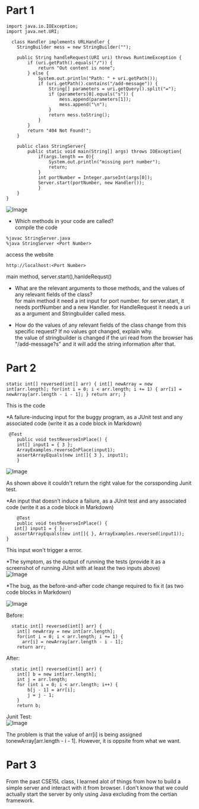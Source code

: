 

# Part 1

```
import java.io.IOException;
import java.net.URI;

  class Handler implements URLHandler {
    StringBuilder mess = new StringBuilder("");

    public String handleRequest(URI uri) throws RuntimeException {
        if (uri.getPath().equals("/")) {
            return "Out content is none";
        } else {
            System.out.println("Path: " + uri.getPath());
            if (uri.getPath().contains("/add-message")) {
                String[] parameters = uri.getQuery().split("=");
                if (parameters[0].equals("s")) {
                    mess.append(parameters[1]);
                    mess.append("\n");
                }
                return mess.toString();
            }
        }
        return "404 Not Found!";
    }
    
    public class StringServer{
        public static void main(String[] args) throws IOException{
            if(args.length == 0){
                System.out.println("missing port number");
                return;
            }
            int portNumber = Integer.parseInt(args[0]);
            Server.start(portNumber, new Handler());
            }
    }
}
```

![Image](vscode.png)

* Which methods in your code are called?<br />
compile the code
```
%javac StringServer.java
%java StringServer <Port Number>
```
access the website
```
http://localhost:<Port Number>
```

main method, server.start(),hanldeRequst()
  

* What are the relevant arguments to those methods, and the values of any relevant fields of the class?<br />
for main method it need a int input for port number.
for server.start, it needs portNumber and a new Handler.
for HandleRequest it needs a uri as a argument and Stringbuilder called mess.

* How do the values of any relevant fields of the class change from this specific request? If no values got changed, explain why.<br />
the value of stringbuilder is changed if the uri read from the browser has "/add-message?s" and it will add the string information after that.



# Part 2
```
static int[] reversed(int[] arr) { int[] newArray = new int[arr.length]; for(int i = 0; i < arr.length; i += 1) { arr[i] = newArray[arr.length - i - 1]; } return arr; }
```
This is the code<br />


*A failure-inducing input for the buggy program, as a JUnit test and any associated code (write it as a code block in Markdown)<br />
```
 @Test 
	public void testReverseInPlace() {
    int[] input1 = { 3 };
    ArrayExamples.reverseInPlace(input1);
    assertArrayEquals(new int[]{ 3 }, input1);
	}
```

![Image](recode.png)


As shown above it couldn't return the right value for the corssponding Junit test.


*An input that doesn’t induce a failure, as a JUnit test and any associated code (write it as a code block in Markdown)<br />
```
	@Test 
	public void testReverseInPlace() {
   int[] input1 = { };
   assertArrayEquals(new int[]{ }, ArrayExamples.reversed(input1));
}
```
This input won't trigger a error.


*The symptom, as the output of running the tests (provide it as a screenshot of running JUnit with at least the two inputs above)<br />
![Image](recode.png)

*The bug, as the before-and-after code change required to fix it (as two code blocks in Markdown)

![Image](re.png)


Before:<br />
```
  static int[] reversed(int[] arr) {
    int[] newArray = new int[arr.length];
    for(int i = 0; i < arr.length; i += 1) {
      arr[i] = newArray[arr.length - i - 1];  
    return arr;
```


After:<br />

```
  static int[] reversed(int[] arr) {
    int[] b = new int[arr.length];
    int j = arr.length;
    for (int i = 0; i < arr.length; i++) {
        b[j - 1] = arr[i];
        j = j - 1;
    }
    return b;
```
Junit Test:<br />
![Image](testre.png)

The problem is that the value of arr[i] is being assigned tonewArray[arr.length - i - 1]. However, it is oppsite from what we want.

# Part 3 

From the past CSE15L class, I learned alot of things from how to build a simple server and interact with it from browser. I don't know that we could actually start the server by only using  Java excluding from the certian framework.


